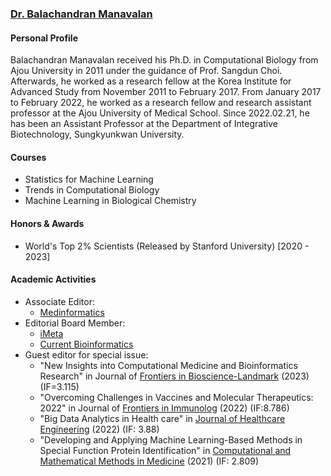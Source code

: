 <h3>
<a href="https://dnmduc.github.io/">
Dr. Balachandran Manavalan
</a>
</h3>
<h4>
Personal Profile
</h4>

Balachandran Manavalan received his Ph.D. in Computational Biology from Ajou University in 2011 under the guidance of Prof. Sangdun Choi. Afterwards, he worked as a research fellow at the Korea Institute for Advanced Study from November 2011 to February 2017. From January 2017 to February 2022, he worked as a research fellow and research assistant professor at the Ajou University of Medical School. Since 2022.02.21, he has been an Assistant Professor at the Department of Integrative Biotechnology, Sungkyunkwan University.

<h4>
Courses
</h4>

- Statistics for Machine Learning
- Trends in Computational Biology
- Machine Learning in Biological Chemistry

<h4>
Honors & Awards
</h4>

- World's Top 2% Scientists (Released by Stanford University) [2020 - 2023]

<h4>
Academic Activities
</h4>

- Associate Editor:
  - [Medinformatics](https://ojs.bonviewpress.com/index.php/MEDIN/eb)
- Editorial Board Member:
  - [iMeta](https://onlinelibrary.wiley.com/page/journal/2770596x/homepage/editorial-board)
  - [Current Bioinformatics](https://benthamscience.com/public/journals/current-bioinformatics)
- Guest editor for special issue:
  - "New Insights into Computational Medicine and Bioinformatics Research" in Journal of [Frontiers in Bioscience-Landmark](https://www.imrpress.com/journal/FBL/special_issues/bioinformatics_computational_biology) (2023) (IF=3.115)
  - "Overcoming Challenges in Vaccines and Molecular Therapeutics: 2022" in Journal of [Frontiers in Immunolog](https://www.frontiersin.org/research-topics/50808/overcoming-challenges-in-vaccines-and-molecular-therapeutics-2022) (2022) (IF:8.786)
  - "Big Data Analytics in Health care" in [Journal of Healthcare Engineering](https://www.hindawi.com/journals/jhe/) (2022) (IF: 3.88)
  - "Developing and Applying Machine Learning-Based Methods in Special Function Protein Identification" in [Computational and Mathematical Methods in Medicine](https://www.hindawi.com/journals/cmmm/) (2021) (IF: 2.809)

